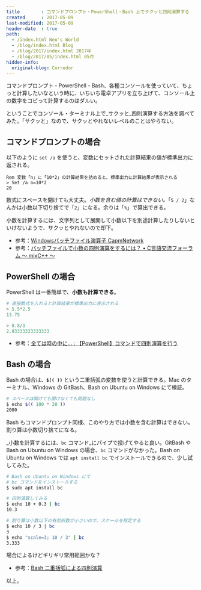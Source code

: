 ```yaml
---
title        : コマンドプロンプト・PowerShell・Bash 上でサクッと四則演算する
created      : 2017-05-09
last-modified: 2017-05-09
header-date  : true
path:
  - /index.html Neo's World
  - /blog/index.html Blog
  - /blog/2017/index.html 2017年
  - /blog/2017/05/index.html 05月
hidden-info:
  original-blog: Corredor
---
```


コマンドプロンプト・PowerShell・Bash、各種コンソールを使っていて、ちょっと計算したいなという時に、いちいち電卓アプリを立ち上げて、コンソール上の数字をコピって計算するのはダルい。

ということでコンソール・ターミナル上で_サクッと_四則演算する方法を調べてみた。「サクッと」なので、サクッとやれないレベルのことはやらない。

## コマンドプロンプトの場合

以下のように `set /a` を使うと、変数にセットされた計算結果の値が標準出力に返される。

```dosbatch
Rem 変数「n」に「10*2」の計算結果を詰めると、標準出力に計算結果が表示される
> Set /a n=10*2
20
```

数式にスペースを開けても大丈夫。_小数を含む値の計算はできない。_「`5 / 2`」なんかは小数以下切り捨てで「`2`」になる。余りは「`%`」で算出できる。

小数を計算するには、文字列として展開して小数以下を別途計算したりしないといけないようで、サクッとやれないので却下。

- 参考：[Windowsバッチファイル演算子 CapmNetwork](http://capm-network.com/?tag=Windows%E3%83%90%E3%83%83%E3%83%81%E3%83%95%E3%82%A1%E3%82%A4%E3%83%AB%E6%BC%94%E7%AE%97%E5%AD%90)
- 参考：[バッチファイルで小数の四則演算をするには？ • C言語交流フォーラム ～ mixC++ ～](http://dixq.net/forum/viewtopic.php?f=3&t=4049)

## PowerShell の場合

PowerShell は一番簡単で、__小数も計算できる__。

```ps1
# 直接数式を入れると計算結果が標準出力に表示される
> 5.5*2.5
13.75

> 8.8/3
2.93333333333333
```

- 参考：[全ては時の中に… : 【PowerShell】コマンドで四則演算を行う](http://blog.livedoor.jp/akf0/archives/51323681.html)

## Bash の場合

Bash の場合は、__`$(( ))`__ という二重括弧の変数を使うと計算できる。Mac のターミナル、Windows の GitBash、Bash on Ubuntu on Windows にて検証。

```bash
# スペースは開けても開けなくても問題なし
$ echo $(( 100 * 20 ))
2000
```

Bash もコマンドプロンプト同様、このやり方では小数を含む計算はできない。割り算は小数切り捨てになる。

_小数を計算するには、`bc` コマンド_にパイプで投げてやると良い。GitBash や Bash on Ubuntu on Windows の場合、`bc` コマンドがなかった。Bash on Ubuntu on Windows では `apt install bc` でインストールできるので、少し試してみた。

```bash
# Bash on Ubuntu on Windows にて
# bc コマンドをインストールする
$ sudo apt install bc

# 四則演算してみる
$ echo 10 + 0.3 | bc
10.3

# 割り算は小数以下の有効桁数が小さいので、スケールを指定する
$ echo 10 / 3 | bc
3
$ echo "scale=3; 10 / 3" | bc
3.333
```

場合によるけどギリギリ常用範囲かな？

- 参考：[Bash 二重括弧による四則演算](http://sweng.web.fc2.com/ja/program/bash/bash-calc.html)

以上。
